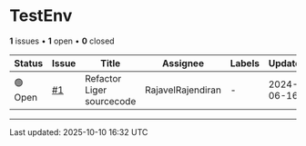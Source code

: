 # TestEnv

**1** issues • **1** open • **0** closed

<table class="github-issue-table">
<thead>
<tr>
<th>Status</th>
<th>Issue</th>
<th>Title</th>
<th>Assignee</th>
<th>Labels</th>
<th>Updated</th>
</tr>
</thead>
<tbody>
<tr><td>🟢 Open</td><td><a href='./issue-1-Refactor-Liger-sourcecode.md'>#1</a></td><td>Refactor Liger sourcecode</td><td>RajavelRajendiran</td><td>-</td><td>2024-06-16</td></tr>
</tbody>
</table>

---

Last updated: 2025-10-10 16:32 UTC